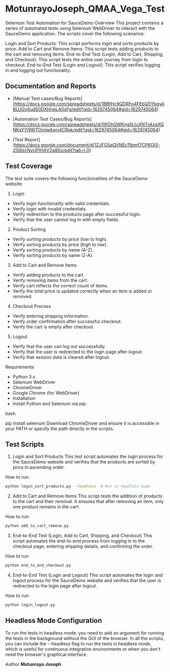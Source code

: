 # MotunrayoJoseph_QMAA_Vega_Test

Selenium Test Automation for SauceDemo
Overview
This project contains a series of automated tests using Selenium WebDriver to interact with the SauceDemo application. The scripts cover the following scenarios:

Login and Sort Products: This script performs login and sorts products by price.
Add to Cart and Remove Items: This script tests adding products to the cart and removing items.
End-to-End Test (Login, Add to Cart, Shipping, and Checkout): This script tests the entire user journey from login to checkout.
End-to-End Test (Login and Logout): This script verifies logging in and logging out functionality.

## Documentation and Reports

- [Manual Test cases/Bug Reports] (https://docs.google.com/spreadsheets/d/1BBfHc9QDRFo4FEbQ5YbqyA8LUGy4udS0DXHnpLA0sFg/edit?gid=1629745064#gid=1629745064)

- [Automation Test Cases/Bug Reports] (https://docs.google.com/spreadsheets/d/1IKDhQWKng5LtuXNTvAxaXQNKsYYi9WTOmlwAxm4CRpk/edit?gid=1629745064#gid=1629745064)

- [Test Report] (https://docs.google.com/document/d/1ZJFGSeQVNEcTtbmf7CP6O0I-25I6zcNyUPIH4V2q8Xs/edit?tab=t.0)

## Test Coverage
The test suite covers the following functionalities of the SauceDemo website:

1. Login
- Verify login functionality with valid credentials.
- Verify login with invalid credentials.
- Verify redirection to the products page after successful login.
- Verify that the user cannot log in with empty fields.

2. Product Sorting
- Verify sorting products by price (low to high).
- Verify sorting products by price (high to low).
- Verify sorting products by name (A-Z).
- Verify sorting products by name (Z-A).

3. Add to Cart and Remove Items
- Verify adding products to the cart.
- Verify removing items from the cart.
- Verify cart reflects the correct count of items.
- Verify the total price is updated correctly when an item is added or removed.

4. Checkout Process
- Verify entering shipping information.
- Verify order confirmation after successful checkout.
- Verify the cart is empty after checkout.

5. Logout
- Verify that the user can log out successfully.
- Verify that the user is redirected to the login page after logout.
- Verify that session data is cleared after logout.

Requirements
- Python 3.x
- Selenium WebDriver
- ChromeDriver
- Google Chrome (for WebDriver)
- Installation
- Install Python and Selenium via pip:

bash

pip install selenium
Download ChromeDriver and ensure it is accessible in your PATH or specify the path directly in the scripts.

## Test Scripts

1. Login and Sort Products
This test script automates the login process for the SauceDemo website and verifies that the products are sorted by price in ascending order.

How to run:

```bash
python login_sort_products.py --headless  # Run in headless mode
```

2. Add to Cart and Remove Items
This script tests the addition of products to the cart and their removal. It ensures that after removing an item, only one product remains in the cart.

How to run:

```bash
python add_to_cart_remove.py
```

3. End-to-End Test (Login, Add to Cart, Shipping, and Checkout)
This script automates the end-to-end process from logging in to the checkout page, entering shipping details, and confirming the order.

How to run:

```bash
python end_to_end_checkout.py
```

4. End-to-End Test (Login and Logout)
This script automates the login and logout process for the SauceDemo website and verifies that the user is redirected to the login page after logout.

How to run:

```bash
python login_logout.py
```

## Headless Mode Configuration

To run the tests in headless mode, you need to add an argument for running the tests in the background without the GUI of the browser. In all the scripts, you can include the --headless flag to run the tests in headless mode, which is useful for continuous integration environments or when you don't need the browser's graphical interface.


Author
**Motunrayo Joseph**



